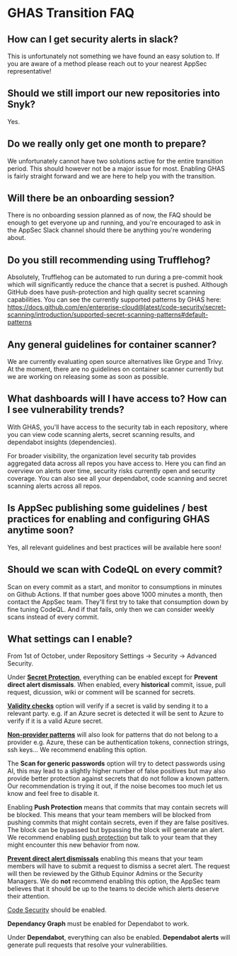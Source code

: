 # GHAS Transition FAQ

## How can I get security alerts in slack?

This is unfortunately not something we have found an easy solution to. If you are aware of a method please reach out to your nearest AppSec representative!

## Should we still import our new repositories into Snyk?

Yes.

## Do we really only get one month to prepare?

We unfortunately cannot have two solutions active for the entire transition period. This should however not be a major issue for most. Enabling GHAS is fairly straight forward and we are here to help you with the transition.

## Will there be an onboarding session?

There is no onboarding session planned as of now, the FAQ should be enough to get everyone up and running, and you're encouraged to ask in the AppSec Slack channel should there be anything you're wondering about.

## Do you still recommending using Trufflehog?

Absolutely, Trufflehog can be automated to run during a pre-commit hook which will significantly reduce the chance that a secret is pushed. Although GitHub does have push-protection and high quality secret scanning capabilities. You can see the currently supported patterns by GHAS here: <https://docs.github.com/en/enterprise-cloud@latest/code-security/secret-scanning/introduction/supported-secret-scanning-patterns#default-patterns>

## Any general guidelines for container scanner?

We are currently evaluating open source alternatives like Grype and Trivy.
At the moment, there are no guidelines on container scanner currently but we are working on releasing some as soon as possible.

## What dashboards will I have access to? How can I see vulnerability trends?

With GHAS, you'll have access to the security tab in each repository, where you can view code scanning alerts, secret scanning results, and dependabot insights (dependencies).

For broader visibility, the organization level security tab provides aggregated data across all repos you have access to. Here you can find an overview on alerts over time, security risks currently open and security coverage. You can also see all your dependabot, code scanning and secret scanning alerts across all repos.

## Is AppSec publishing some guidelines / best practices for enabling and configuring GHAS anytime soon?

Yes, all relevant guidelines and best practices will be available here soon!  

## Should we scan with CodeQL on every commit?

Scan on every commit as a start, and monitor to consumptions in minutes on Github Actions. If that number goes above 1000 minutes a month, then contact the AppSec team. They'll first try to take that consumption down by fine tuning CodeQL. And if that fails, only then we can consider weekly scans instead of every commit.

## What settings can I enable?

From 1st of October, under Repository Settings -> Security -> Advanced Security.

Under [**Secret Protection**](https://docs.github.com/en/code-security/secret-scanning/introduction/about-secret-scanning), everything can be enabled except for **Prevent direct alert dismissals**. When enabled, every **historical** commit, issue, pull request, dicussion, wiki or comment will be scanned for secrets.

[**Validity checks**](https://docs.github.com/en/enterprise-cloud@latest/code-security/secret-scanning/introduction/supported-secret-scanning-patterns#supported-secrets) option will verify if a secret is valid by sending it to a relevant party. e.g. if an Azure secret is detected it will be sent to Azure to verify if it is a valid Azure secret.

[**Non-provider patterns**](https://docs.github.com/en/enterprise-cloud@latest/code-security/secret-scanning/introduction/supported-secret-scanning-patterns#non-provider-patterns) will also look for patterns that do not belong to a provider e.g. Azure, these can be authentication tokens, connection strings, ssh keys... We recommend enabling this option.

The **Scan for generic passwords** option will try to detect passwords using AI, this may lead to a slightly higher number of false positives but may also provide better protection against secrets that do not follow a known pattern. Our recommendation is trying it out, if the noise becomes too much let us know and feel free to disable it.

Enabling **Push Protection** means that commits that may contain secrets will be blocked.
This means that your team members will be blocked from pushing commits that might contain secrets, even if they are false positives. The block can be bypassed but bypassing the block will generate an alert.
We recommend enabling [push protection](https://docs.github.com/en/code-security/secret-scanning/introduction/about-push-protection) but talk to your team that they might encounter this new behavior from now.

[**Prevent direct alert dismissals**](https://docs.github.com/en/enterprise-cloud@latest/code-security/secret-scanning/using-advanced-secret-scanning-and-push-protection-features/enabling-delegated-alert-dismissal-for-secret-scanning) enabling this means that your team members will have to submit a request to dismiss a secret alert. The request will then be reviewed by the Github Equinor Admins or the Security Managers. We do **not** recommend enabling this option, the AppSec team believes that it should be up to the teams to decide which alerts deserve their attention.

[Code Security](https://docs.github.com/en/code-security/supply-chain-security/understanding-your-software-supply-chain/about-supply-chain-security) should be enabled.

**Dependancy Graph** must be enabled for Dependabot to work.

Under **Dependabot**, everything can also be enabled.
**Dependabot alerts** will generate pull requests that resolve your vulnerabilities. 